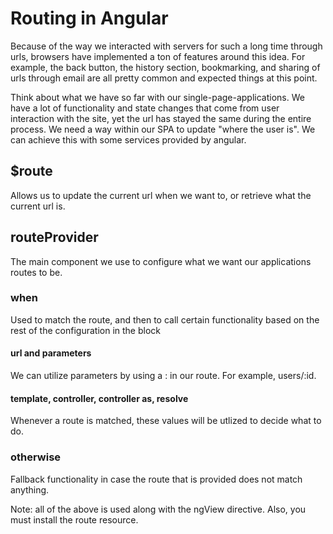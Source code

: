 Routing in Angular
====

Because of the way we interacted with servers for such a long time through urls,
browsers have implemented a ton of features around this idea. For example, the
back button, the history section, bookmarking, and sharing of urls through
email are all pretty common and expected things at this point.

Think about what we have so far with our single-page-applications. We have a lot
of functionality and state changes that come from user interaction with the
site, yet the url has stayed the same during the entire process. We need a way
within our SPA to update "where the user is". We can achieve this with some
services provided by angular.

## $route

Allows us to update the current url when we want to, or retrieve what the
current url is.

## routeProvider

The main component we use to configure what we want our applications routes to
be.

### when

Used to match the route, and then to call certain functionality based on the
rest of the configuration in the block

#### url and parameters

We can utilize parameters by using a : in our route. For example, users/:id.

#### template, controller, controller as, resolve

Whenever a route is matched, these values will be utlized to decide what to do.

### otherwise

Fallback functionality in case the route that is provided does not match
anything.

Note: all of the above is used along with the ngView directive. Also, you must
install the route resource.


